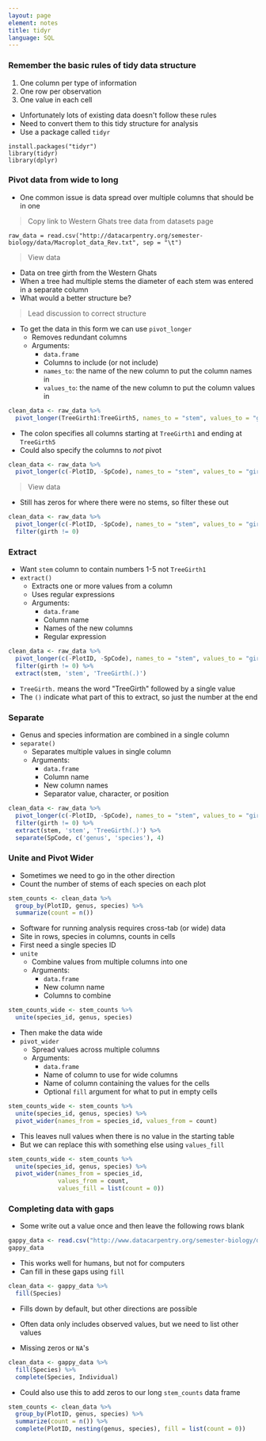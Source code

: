 ```yaml
---
layout: page
element: notes
title: tidyr
language: SQL
---
```


### Remember the basic rules of tidy data structure

1. One column per type of information
2. One row per observation
3. One value in each cell

* Unfortunately lots of existing data doesn't follow these rules
* Need to convert them to this tidy structure for analysis
* Use a package called `tidyr`

```
install.packages("tidyr")
library(tidyr)
library(dplyr)
```

### Pivot data from wide to long

* One common issue is data spread over multiple columns that should be in one

> Copy link to Western Ghats tree data from datasets page

```
raw_data = read.csv("http://datacarpentry.org/semester-biology/data/Macroplot_data_Rev.txt", sep = "\t")
```

> View data

* Data on tree girth from the Western Ghats
* When a tree had multiple stems the diameter of each stem was entered in a separate column
* What would a better structure be?

> Lead discussion to correct structure

* To get the data in this form we can use `pivot_longer`
    * Removes redundant columns
    * Arguments:
        * `data.frame`
        * Columns to include (or not include)
        * `names_to`: the name of the new column to put the column names in
        * `values_to`: the name of the new column to put the column values in

```r
clean_data <- raw_data %>%
  pivot_longer(TreeGirth1:TreeGirth5, names_to = "stem", values_to = "girth")
```

* The colon specifies all columns starting at `TreeGirth1` and ending at `TreeGirth5`
* Could also specify the columns to *not* pivot

```r
clean_data <- raw_data %>%
  pivot_longer(c(-PlotID, -SpCode), names_to = "stem", values_to = "girth")
```

> View data

* Still has zeros for where there were no stems, so filter these out

```r
clean_data <- raw_data %>%
  pivot_longer(c(-PlotID, -SpCode), names_to = "stem", values_to = "girth") %>%
  filter(girth != 0)
```

### Extract

* Want `stem` column to contain numbers 1-5 not `TreeGirth1`
* `extract()`
    * Extracts one or more values from a column
    * Uses regular expressions
    * Arguments:
        * `data.frame`
        * Column name
        * Names of the new columns
        * Regular expression

```r
clean_data <- raw_data %>%
  pivot_longer(c(-PlotID, -SpCode), names_to = "stem", values_to = "girth") %>%
  filter(girth != 0) %>%
  extract(stem, 'stem', 'TreeGirth(.)')
```

* `TreeGirth.` means the word "TreeGirth" followed by a single value
* The `()` indicate what part of this to extract, so just the number at the end

### Separate

* Genus and species information are combined in a single column
* `separate()`
    * Separates multiple values in single column
    * Arguments:
        * `data.frame`
        * Column name
        * New column names
        * Separator value, character, or position

```r
clean_data <- raw_data %>%
  pivot_longer(c(-PlotID, -SpCode), names_to = "stem", values_to = "girth") %>%
  filter(girth != 0) %>%
  extract(stem, 'stem', 'TreeGirth(.)') %>%
  separate(SpCode, c('genus', 'species'), 4)
```

### Unite and Pivot Wider

* Sometimes we need to go in the other direction
* Count the number of stems of each species on each plot

```r
stem_counts <- clean_data %>% 
  group_by(PlotID, genus, species) %>% 
  summarize(count = n())
```

* Software for running analysis requires cross-tab (or wide) data
* Site in rows, species in columns, counts in cells
* First need a single species ID
* `unite`
    * Combine values from multiple columns into one
    * Arguments:
        * `data.frame`
        * New column name
        * Columns to combine

```r
stem_counts_wide <- stem_counts %>% 
  unite(species_id, genus, species)
```

* Then make the data wide
* `pivot_wider`
    * Spread values across multiple columns
    * Arguments:
        * `data.frame`
        * Name of column to use for wide columns
        * Name of column containing the values for the cells
        * Optional `fill` argument for what to put in empty cells

```r
stem_counts_wide <- stem_counts %>% 
  unite(species_id, genus, species) %>%
  pivot_wider(names_from = species_id, values_from = count)
```

* This leaves null values when there is no value in the starting table
* But we can replace this with something else using `values_fill`

```r
stem_counts_wide <- stem_counts %>% 
  unite(species_id, genus, species) %>%
  pivot_wider(names_from = species_id,
              values_from = count,
              values_fill = list(count = 0))
```

### Completing data with gaps

* Some write out a value once and then leave the following rows blank

```r
gappy_data <- read.csv("http://www.datacarpentry.org/semester-biology/data/gappy-data.csv")
gappy_data
```

* This works well for humans, but not for computers
* Can fill in these gaps using `fill`

```r
clean_data <- gappy_data %>%
  fill(Species)
```

* Fills down by default, but other directions are possible

* Often data only includes observed values, but we need to list other values
* Missing zeros or `NA`'s
  
```r
clean_data <- gappy_data %>%
  fill(Species) %>%
  complete(Species, Individual)
```

* Could also use this to add zeros to our long `stem_counts` data frame

```r
stem_counts <- clean_data %>% 
  group_by(PlotID, genus, species) %>% 
  summarize(count = n()) %>%
  complete(PlotID, nesting(genus, species), fill = list(count = 0))
```